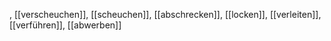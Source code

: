 , [[verscheuchen]], [[scheuchen]], [[abschrecken]], [[locken]], [[verleiten]], [[verführen]], [[abwerben]]